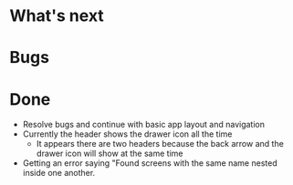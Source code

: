 # What's next


# Bugs


# Done
* Resolve bugs and continue with basic app layout and navigation
* Currently the header shows the drawer icon all the time
    * It appears there are two headers because the back arrow and the drawer icon will show at the same time
* Getting an error saying "Found screens with the same name nested inside one another. 